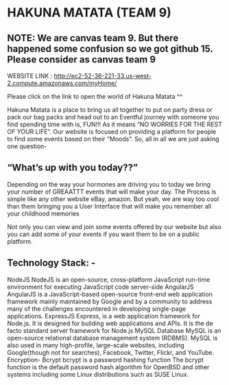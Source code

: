 # HAKUNA MATATA (TEAM 9)
## NOTE: We are canvas team 9. But there happened some confusion so we got github 15. Please consider as canvas team 9

WEBSITE LINK : http://ec2-52-36-221-33.us-west-2.compute.amazonaws.com/myHome/ 

Please click on the link to open the world of Hakuna Matata ^^

Hakuna Matata is a place to bring us all together to put on party dress or pack our bag packs and head out to an Eventful journey with someone you find spending time with is, FUN!!!
As it means “NO WORRIES FOR THE REST OF YOUR LIFE”.
Our website is focused on providing a platform for people to find some events based on their “Moods”. So, all in all we are just asking one question-
## “What’s up with you today??”
Depending on the way your hormones are driving you to today we bring your number of GREAATTT events that will make your day. The Process is simple like any other website eBay, amazon. But yeah, we are way too cool than them bringing you a User Interface that will make you remember all your childhood memories

Not only you can view and join some events offered by our website
but also you can add some of your events if you want them to be on a public platform.

## Technology Stack: -
NodeJS	NodeJS is an open-source, cross-platform JavaScript run-time environment for executing JavaScript code server-side
AngularJS	AngularJS is a JavaScript-based open-source front-end web application framework mainly maintained by Google and by a community to address many of the challenges encountered in developing single-page applications.
ExpressJS	Express, is a web application framework for Node.js. It is designed for building web applications and APIs. It is the de facto standard server framework for Node.js
MySQL Database	MySQL is an open-source relational database management system (RDBMS). MySQL is also used in many high-profile, large-scale websites, including Google(though not for searches), Facebook, Twitter, Flickr, and YouTube.
Encryption- Bcrypt	bcrypt is a password hashing function The bcrypt function is the default password hash algorithm for OpenBSD and other systems including some Linux distributions such as SUSE Linux.


